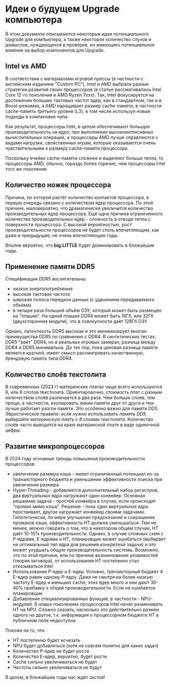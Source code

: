 # Идеи о будущем Upgrade компьютера

В этом документе описываются некоторые идеи потенциального Upgrade для компьютера, а также некоторое количество слухов и домыслов, нуждающихся в проверке, но имеющиех потенциальное влияние на выбор компонентов для Upgrade.

## Intel vs AMD

В соответствии с материалами игровой прессы (в частности с английским изданием "Custom PC"), Intel и AMD выбрали разные стратегии развития своих процессоров (в статье рассмативались Intel Core 12-го поколения и AMD Ryzen 7xxx). Так, Intel фокусируется на достижении больших тактовых частот ядер, как в стандартном, так и в Boost-режимах, а AMD наращивает размер cache-памяти, в частности cache-память третьего уровня (L3), в том числе используя новые подходы в компановке чипа.

Как результат, процессоры Intel, в целом обеспечивают большую производительность на ядро, при выполнении высокоинтенсивных вычислительных операций, а процессоры AMD лучше справляются с видами нагрузки, свойственных играм, которые оказываются очень чувствительными к размеру cache-памяти процессора.

Поскольку ячейки cache-памяти сложнее и выделяют больше тепла, то процессоры AMD, обычно, гораздо более горячие, чем процессоры Intel того же поколения.

## Количество ножек процессора

Причина, по которой растёт количество контактов процессора, в первую очередь связано с количеством ядер процессора. По этой причине, маловероятно, что драматически увеличится количество производительных ядер процессора. Ещё одна причина ограниченного количества производительных ядер - сложность в отводе тепла с поверхности процессора. С высокой вероятностью, рост производительности процессоров не будет столь впечатляющим, как даже в предыдущие, не очень впечатляющие годы.

Вполне вероятно, что **big.LITTLE** будет доминировать в ближайшие годы.

## Применение памяти DDR5

Спецификации DDR5 восхитительны:

- низкое энергопотребление
- высокая тактовая частота
- широкая полоса передачи данных (с удвоением передаваемого объёма)
- в четыре раза больший объём ОЗУ, который может быть размещён на "плашке". На одной плашке DDR4 может быть 16Гб, или 32Гб (двухсторонние модули), что в совокупности даёт 128Гб ОЗУ

Однако, латентность DDR5 высокая и это минимизирует многие преимущества DDR5 по сравнению с DDR4. В синтетических тестах, DDR5 "рвёт" DDR4, но в реальных игровых замерах, разница между DDR4 и DDR5 минимальна. До тех пор, пока ценовая разница памяти является кратной, имеет смысл рассматривать качественную, брендовую память типа DDR4.

## Количество слоёв текстолита

В современных (2023 г) материнских платах чаще всего используются 6, или 8 слотов текстолита. Ориентировочно, стоимость плат с разным количеством слоёв различается в два раза. Чем больше слоёв, тем проще, в частности, изолировать линии памяти друг от друга и тем лучше работает разгон памяти. Это особенно важно для памяти DD5. Эвристическое правило: _если нужно использовать память DD5, выбирайте материнскую плату с 8 слоями текстолита_. Количество слоёв часто выводится на краю материнской плате в виде одиночной цифры.

## Развитие микропроцессоров

В 2024 году основные тренды повышения производительности процессоров:

- увеличение размера кэша - имеет ограниченный потенциал из-за транзисторного бюджета и уменьшении эффективности поиска при увеличении размера
- Hyper-Threading - добавляется дополнительный набор регистров; два виртуальных ядра нагружают один конвейер. Основная решаемая задача - простой конвейра в случае, если происходит "промах мимо кэша". Решение - пока одно виртуальное ядро простаивает, другое нагружает конвейер своими задачами. Гипотетически, по мере улучшения предсказаний и сокрашение промахов кэша, эффективность HT должна уменьшаться. Тем не менее, можно говорить о том, что в некотором общем случае, HT даёт 10-15% производительности. Однако, в случае сложных схем с P-ядрами, E-ядрами и HT, планировщик может ошибаться (выбирает не оптимальный тип ядра для решения конкретной задачи) и это может ухудшать общую производительность системы. Возможно, что по этой причине, или по причине возникновения уязвимостей (теория заговора), от использования HT постепенно стал отказываться Intel
- Использование P-ядер и E-ядер. Условно, трензисторный бюджет 4 E-ядер равен одному P-ядру. Даже не смотря на более низкую частоту E-ядер и меньших cache, этих ядер много и они дают 30-40% прибавку к общей производительности. Если не ошибается планировщик
- Добавление специализированных функций, в частности - NPU-модулей. В новых поколениях процессоров Intel начал разменивать HT на NPU. Сложно сказать, насколько это действительно размен одного на другое, т.к. информация о процессорном бюджете HT в публичном поле недоступна

Похоже на то, что:

- HT постепенно будет исчезать
- NPU будет добавляться (хотя не совсем понятно для каких задач)
- Количество P-ядер не будет рости
- Количество E-ядер, вероятно, будет рости
- Cache сильно увеличиваться не будет
- Частоты сильно увеличиваться не будут

В целом, в ближайшие годы нас ждёт застой!
